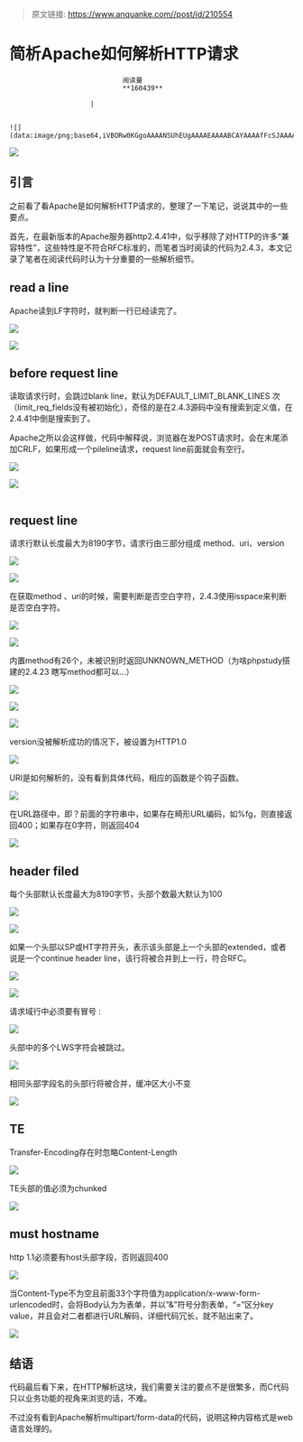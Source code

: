 > 原文链接: https://www.anquanke.com//post/id/210554 


# 简析Apache如何解析HTTP请求


                                阅读量   
                                **160439**
                            
                        |
                        
                                                                                                                                    ![](data:image/png;base64,iVBORw0KGgoAAAANSUhEUgAAAAEAAAABCAYAAAAfFcSJAAAAAXNSR0IArs4c6QAAAARnQU1BAACxjwv8YQUAAAAJcEhZcwAADsQAAA7EAZUrDhsAAAANSURBVBhXYzh8+PB/AAffA0nNPuCLAAAAAElFTkSuQmCC)
                                                                                            



[![](https://p1.ssl.qhimg.com/t015b9b27d7268b70f8.jpg)](https://p1.ssl.qhimg.com/t015b9b27d7268b70f8.jpg)



## 引言

之前看了看Apache是如何解析HTTP请求的，整理了一下笔记，说说其中的一些要点。

首先，在最新版本的Apache服务器http2.4.41中，似乎移除了对HTTP的许多“兼容特性”，这些特性是不符合RFC标准的，而笔者当时阅读的代码为2.4.3，本文记录了笔者在阅读代码时认为十分重要的一些解析细节。



## read a line

Apache读到LF字符时，就判断一行已经读完了。

[![](https://p3.ssl.qhimg.com/t01e81da53f990c57a7.png)](https://p3.ssl.qhimg.com/t01e81da53f990c57a7.png)

[![](https://p0.ssl.qhimg.com/t011571d62e1bb021c5.png)](https://p0.ssl.qhimg.com/t011571d62e1bb021c5.png)



## before request line

读取请求行时，会跳过blank line，默认为DEFAULT_LIMIT_BLANK_LINES 次 （limit_req_fields没有被初始化），奇怪的是在2.4.3源码中没有搜索到定义值，在2.4.41中倒是搜索到了。

Apache之所以会这样做，代码中解释说，浏览器在发POST请求时，会在末尾添加CRLF，如果形成一个pileline请求，request line前面就会有空行。

[![](https://p0.ssl.qhimg.com/t01a74801b0f7fbce68.png)](https://p0.ssl.qhimg.com/t01a74801b0f7fbce68.png)

[![](https://p5.ssl.qhimg.com/t01fb06fcfa10b5e294.png)](https://p5.ssl.qhimg.com/t01fb06fcfa10b5e294.png)

[![](data:image/png;base64,iVBORw0KGgoAAAANSUhEUgAAAAEAAAABCAYAAAAfFcSJAAAAAXNSR0IArs4c6QAAAARnQU1BAACxjwv8YQUAAAAJcEhZcwAADsQAAA7EAZUrDhsAAAANSURBVBhXYzh8+PB/AAffA0nNPuCLAAAAAElFTkSuQmCC)](https://p1.ssl.qhimg.com/t019e2696bd777690e8.png)



## request line

请求行默认长度最大为8190字节，请求行由三部分组成 method、uri、version

[![](https://p0.ssl.qhimg.com/t012982b8a3ab584b3f.png)](https://p0.ssl.qhimg.com/t012982b8a3ab584b3f.png)

[![](https://p2.ssl.qhimg.com/t01a8aff25715e660e4.png)](https://p2.ssl.qhimg.com/t01a8aff25715e660e4.png)

在获取method 、uri的时候，需要判断是否空白字符，2.4.3使用isspace来判断是否空白字符。

[![](https://p5.ssl.qhimg.com/t01daeac503163d1a6d.png)](https://p5.ssl.qhimg.com/t01daeac503163d1a6d.png)

[![](https://p1.ssl.qhimg.com/t011ab9d8de6b1747cf.png)](https://p1.ssl.qhimg.com/t011ab9d8de6b1747cf.png)

内置method有26个，未被识别时返回UNKNOWN_METHOD（为啥phpstudy搭建的2.4.23 瞎写method都可以…）

[![](https://p0.ssl.qhimg.com/t018727d5ffed191ab3.png)](https://p0.ssl.qhimg.com/t018727d5ffed191ab3.png)

[![](https://p3.ssl.qhimg.com/t0121a22f20dd575724.png)](https://p3.ssl.qhimg.com/t0121a22f20dd575724.png)

[![](https://p0.ssl.qhimg.com/t01da7069720510fc8d.png)](https://p0.ssl.qhimg.com/t01da7069720510fc8d.png)

version没被解析成功的情况下，被设置为HTTP1.0

[![](https://p1.ssl.qhimg.com/t0136d224e6b5e3af7c.png)](https://p1.ssl.qhimg.com/t0136d224e6b5e3af7c.png)

URI是如何解析的，没有看到具体代码，相应的函数是个钩子函数。

[![](https://p3.ssl.qhimg.com/t01d7ca4ac1982d375f.png)](https://p3.ssl.qhimg.com/t01d7ca4ac1982d375f.png)

在URL路径中，即？前面的字符串中，如果存在畸形URL编码，如%fg，则直接返回400；如果存在0字符，则返回404

[![](https://p1.ssl.qhimg.com/t014f3ab4131bdef3ab.png)](https://p1.ssl.qhimg.com/t014f3ab4131bdef3ab.png)



## header filed

每个头部默认长度最大为8190字节，头部个数最大默认为100

[![](https://p3.ssl.qhimg.com/t0176787db56d39130b.png)](https://p3.ssl.qhimg.com/t0176787db56d39130b.png)

[![](https://p5.ssl.qhimg.com/t01e70fb1fb16437aa5.png)](https://p5.ssl.qhimg.com/t01e70fb1fb16437aa5.png)

如果一个头部以SP或HT字符开头，表示该头部是上一个头部的extended，或者说是一个continue header line，该行将被合并到上一行，符合RFC。

[![](https://p3.ssl.qhimg.com/t01f6459471872b6e7a.png)](https://p3.ssl.qhimg.com/t01f6459471872b6e7a.png)

[![](https://p3.ssl.qhimg.com/t01b495307f4b37fc25.png)](https://p3.ssl.qhimg.com/t01b495307f4b37fc25.png)

请求域行中必须要有冒号 :

[![](https://p5.ssl.qhimg.com/t0119448af973ddc9cd.png)](https://p5.ssl.qhimg.com/t0119448af973ddc9cd.png)

头部中的多个LWS字符会被跳过。

[![](https://p2.ssl.qhimg.com/t01b6b2129759226f11.png)](https://p2.ssl.qhimg.com/t01b6b2129759226f11.png)

相同头部字段名的头部行将被合并，缓冲区大小不变

[![](https://p1.ssl.qhimg.com/t019f237b69a3f8daa4.png)](https://p1.ssl.qhimg.com/t019f237b69a3f8daa4.png)



## TE

Transfer-Encoding存在时忽略Content-Length

[![](https://p0.ssl.qhimg.com/t0156ec54c08f5278fd.png)](https://p0.ssl.qhimg.com/t0156ec54c08f5278fd.png)

TE头部的值必须为chunked

[![](https://p4.ssl.qhimg.com/t01d1634b43ba3b9733.png)](https://p4.ssl.qhimg.com/t01d1634b43ba3b9733.png)



## must hostname

http 1.1必须要有host头部字段，否则返回400

[![](https://p1.ssl.qhimg.com/t010dae41bad169dad1.png)](https://p1.ssl.qhimg.com/t010dae41bad169dad1.png)

当Content-Type不为空且前面33个字符值为application/x-www-form-urlencoded时，会将Body认为为表单，并以”&amp;”符号分割表单，“=”区分key value，并且会对二者都进行URL解码，详细代码冗长，就不贴出来了。

[![](https://p1.ssl.qhimg.com/t01adec530cdba9204d.png)](https://p1.ssl.qhimg.com/t01adec530cdba9204d.png)



## 结语

代码最后看下来，在HTTP解析这块，我们需要关注的要点不是很繁多，而C代码只以业务功能的视角来浏览的话，不难。

不过没有看到Apache解析multipart/form-data的代码，说明这种内容格式是web语言处理的。
